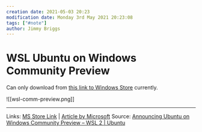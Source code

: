 ```yaml
---
creation date: 2021-05-03 20:23
modification date: Monday 3rd May 2021 20:23:08
tags: ["#note"]
author: Jimmy Briggs
---
```


# WSL Ubuntu on Windows Community Preview

Can only download from [this link to Windows Store](https://www.microsoft.com/en-us/p/ubuntu-on-windows-community-preview/9p9q5zh1hrr0?rtc=1&activetab=pivot:overviewtab) currently.

![[wsl-comm-preview.png]]


***
Links: [MS Store Link](https://www.microsoft.com/en-us/p/ubuntu-on-windows-community-preview/9p9q5zh1hrr0?rtc=1&activetab=pivot:overviewtab) | [Article by Microsoft]()
Source: [Announcing Ubuntu on Windows Community Preview – WSL 2 | Ubuntu](https://ubuntu.com/blog/announcing-ubuntu-on-windows-community-preview-wsl-2)

